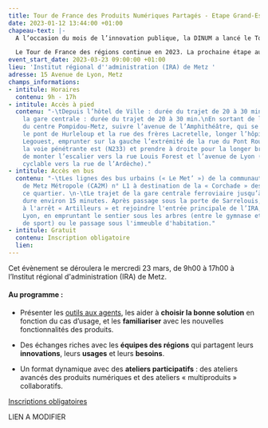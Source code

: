 ```yaml
---
title: Tour de France des Produits Numériques Partagés - Etape Grand-Est
date: 2023-01-12 13:44:00 +01:00
chapeau-text: |-
  A l’occasion du mois de l’innovation publique, la DINUM a lancé le Tour de France des régions des produits numériques interministériels pour aller à la rencontre des Agents : les informer, les former et continuer à les accompagner à transformer les méthodes de travail - en s'appuyant sur les produits collaboratifs ministériels et interministériels mis à leur disposition.

  Le Tour de France des régions continue en 2023. La prochaine étape aura lieu dans la région Grand-Est !
event_start_date: 2023-03-23 09:00:00 +01:00
lieu: 'Institut régional d''administration (IRA) de Metz '
adresse: 15 Avenue de Lyon, Metz
champs_informations:
- intitule: Horaires
  contenu: 9h - 17h
- intitule: Accès à pied
  contenu: "-\tDepuis l’hôtel de Ville : durée du trajet de 20 à 30 min.\n-\tDepuis
    la gare centrale : durée du trajet de 20 à 30 min.\nEn sortant de la gare du côté
    du centre Pompidou-Metz, suivre l’avenue de l’Amphithéâtre, qui se prolonge par
    le pont de Hurleloup et la rue des frères Lacretelle, longer l’hôpital interarmées
    Legouest, emprunter sur la gauche l’extrémité de la rue du Pont Rouge, traverser
    la voie pénétrante est (N233) et prendre à droite pour la longer brièvement avant
    de monter l’escalier vers la rue Louis Forest et l’avenue de Lyon (ou la rampe
    cyclable vers la rue de l’Ardèche)."
- intitule: Accès en bus
  contenu: "-\tLes lignes des bus urbains (« Le Met’ ») de la communauté d’agglomération
    de Metz Métropole (CA2M) n° L1 à destination de la « Corchade » desservent régulièrement
    ce quartier. \n-\tLe trajet de la gare centrale ferroviaire jusqu’à Bellecroix
    dure environ 15 minutes. Après passage sous la porte de Sarrelouis, on peut descendre
    à l'arrêt « Artilleurs » et rejoindre l'entrée principale de l’IRA, avenue de
    Lyon, en empruntant le sentier sous les arbres (entre le gymnase et les terrains
    de sport) ou le passage sous l'immeuble d'habitation."
- intitule: Gratuit
  contenu: Inscription obligatoire
  lien: 
---
```


Cet évènement se déroulera le mercredi 23 mars, de 9h00 à 17h00 à l’Institut régional d'administration (IRA) de Metz. 

#### Au programme : 

* Présenter les [outils aux agents](https://www.numerique.gouv.fr/outils-agents/), les aider à **choisir la bonne solution** en fonction du cas d’usage, et les **familiariser** avec les nouvelles fonctionnalités des produits.

* Des échanges riches avec les **équipes des régions** qui partagent leurs **innovations**, leurs **usages** et leurs **besoins**.

* Un format dynamique avec des **ateliers participatifs** : des ateliers avancés des produits numériques et des ateliers « multiproduits » collaboratifs.  

<div class="lien-important"><p><a href="https://www.demarches-simplifiees.fr/commencer/inscription-a-l-evenement-lancement-du-referentiel">Inscriptions obligatoires</a></p></div> LIEN A MODIFIER